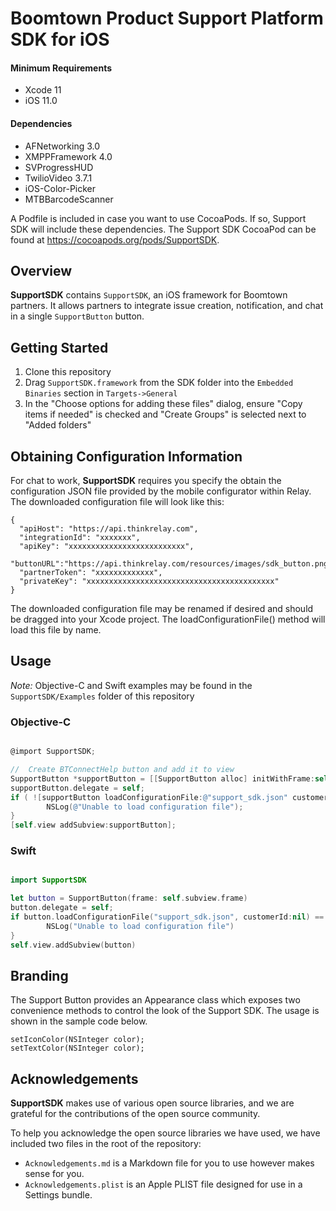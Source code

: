 # Boomtown Product Support Platform SDK for iOS

#### Minimum Requirements
- Xcode 11
- iOS 11.0

#### Dependencies
-	AFNetworking 3.0
-	XMPPFramework 4.0
-	SVProgressHUD
- TwilioVideo 3.7.1
-	iOS-Color-Picker
- MTBBarcodeScanner


A Podfile is included in case you want to use CocoaPods. If so, Support SDK will include these dependencies. The Support SDK CocoaPod can be found at https://cocoapods.org/pods/SupportSDK.

## Overview
**SupportSDK** contains `SupportSDK`, an iOS framework for Boomtown partners. It allows partners to integrate issue creation, notification, and chat in a single `SupportButton` button.

## Getting Started

1. Clone this repository
2. Drag `SupportSDK.framework` from the SDK folder into the `Embedded Binaries` section in `Targets->General`
3. In the "Choose options for adding these files" dialog, ensure "Copy items if needed" is checked and "Create Groups" is selected next to "Added folders"

## Obtaining Configuration Information
For chat to work, **SupportSDK** requires you specify the obtain the configuration JSON file provided by the mobile configurator within Relay. The downloaded configuration file will look like this:

```
{
  "apiHost": "https://api.thinkrelay.com",
  "integrationId": "xxxxxxx",
  "apiKey": "xxxxxxxxxxxxxxxxxxxxxxxxxx",
  "buttonURL":"https://api.thinkrelay.com/resources/images/sdk_button.png",
  "partnerToken": "xxxxxxxxxxxxx",
  "privateKey": "xxxxxxxxxxxxxxxxxxxxxxxxxxxxxxxxxxxxxxxxxx"
}

```
The downloaded configuration file may be renamed if desired and should be dragged into your Xcode project. The loadConfigurationFile() method will load this file by name.

## Usage

_Note:_ Objective-C and Swift examples may be found in the `SupportSDK/Examples` folder of this repository

### Objective-C
```Objective-C

@import SupportSDK;

//	Create BTConnectHelp button and add it to view
SupportButton *supportButton = [[SupportButton alloc] initWithFrame:self.view.frame];
supportButton.delegate = self;
if ( ![supportButton loadConfigurationFile:@"support_sdk.json" customerId:nil] ) {
		NSLog(@"Unable to load configuration file");
}
[self.view addSubview:supportButton];

```

### Swift
```Swift

import SupportSDK

let button = SupportButton(frame: self.subview.frame)
button.delegate = self;
if button.loadConfigurationFile("support_sdk.json", customerId:nil) == false  {
		NSLog("Unable to load configuration file")
}
self.view.addSubview(button)

```

## Branding

The Support Button provides an Appearance class which exposes two convenience methods to control the look of the Support SDK. The usage is shown in the sample code below.

```
setIconColor(NSInteger color);
setTextColor(NSInteger color);
```


## Acknowledgements

**SupportSDK** makes use of various open source libraries, and we are grateful for the contributions of the open source community.

To help you acknowledge the open source libraries we have used, we have included two files in the root of the repository:

- `Acknowledgements.md` is a Markdown file for you to use however makes sense for you.
- `Acknowledgements.plist` is an Apple PLIST file designed for use in a Settings bundle.
